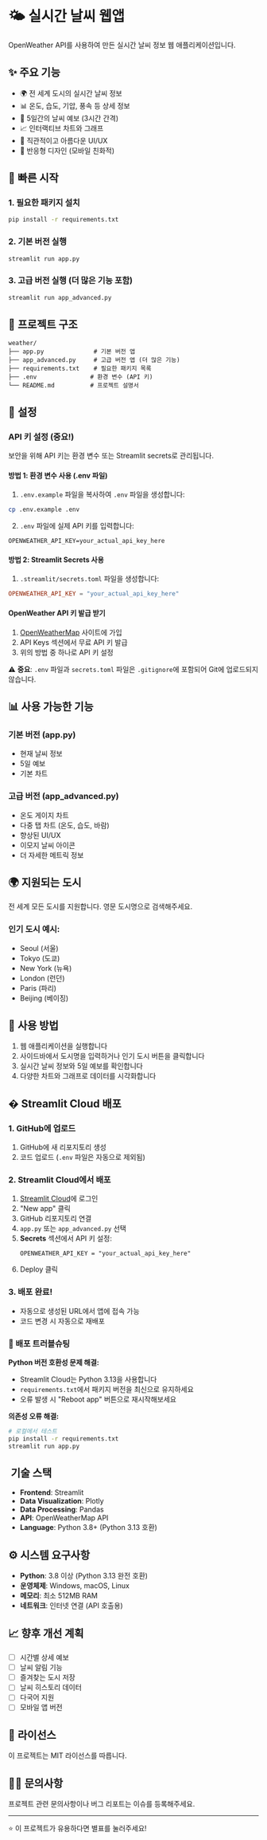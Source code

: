 # 🌤️ 실시간 날씨 웹앱

OpenWeather API를 사용하여 만든 실시간 날씨 정보 웹 애플리케이션입니다.

## ✨ 주요 기능

- 🌍 전 세계 도시의 실시간 날씨 정보
- 📊 온도, 습도, 기압, 풍속 등 상세 정보
- 📅 5일간의 날씨 예보 (3시간 간격)
- 📈 인터랙티브 차트와 그래프
- 🎨 직관적이고 아름다운 UI/UX
- 📱 반응형 디자인 (모바일 친화적)

## 🚀 빠른 시작

### 1. 필요한 패키지 설치

```bash
pip install -r requirements.txt
```

### 2. 기본 버전 실행

```bash
streamlit run app.py
```

### 3. 고급 버전 실행 (더 많은 기능 포함)

```bash
streamlit run app_advanced.py
```

## 📁 프로젝트 구조

```
weather/
├── app.py              # 기본 버전 앱
├── app_advanced.py     # 고급 버전 앱 (더 많은 기능)
├── requirements.txt    # 필요한 패키지 목록
├── .env               # 환경 변수 (API 키)
└── README.md          # 프로젝트 설명서
```

## 🔧 설정

### API 키 설정 (중요!)

보안을 위해 API 키는 환경 변수 또는 Streamlit secrets로 관리됩니다.

#### 방법 1: 환경 변수 사용 (.env 파일)

1. `.env.example` 파일을 복사하여 `.env` 파일을 생성합니다:
```bash
cp .env.example .env
```

2. `.env` 파일에 실제 API 키를 입력합니다:
```env
OPENWEATHER_API_KEY=your_actual_api_key_here
```

#### 방법 2: Streamlit Secrets 사용

1. `.streamlit/secrets.toml` 파일을 생성합니다:
```toml
OPENWEATHER_API_KEY = "your_actual_api_key_here"
```

#### OpenWeather API 키 발급 받기

1. [OpenWeatherMap](https://openweathermap.org/api) 사이트에 가입
2. API Keys 섹션에서 무료 API 키 발급
3. 위의 방법 중 하나로 API 키 설정

⚠️ **중요**: `.env` 파일과 `secrets.toml` 파일은 `.gitignore`에 포함되어 Git에 업로드되지 않습니다.

## 📊 사용 가능한 기능

### 기본 버전 (app.py)
- 현재 날씨 정보
- 5일 예보
- 기본 차트

### 고급 버전 (app_advanced.py)
- 온도 게이지 차트
- 다중 탭 차트 (온도, 습도, 바람)
- 향상된 UI/UX
- 이모지 날씨 아이콘
- 더 자세한 메트릭 정보

## 🌍 지원되는 도시

전 세계 모든 도시를 지원합니다. 영문 도시명으로 검색해주세요.

### 인기 도시 예시:
- Seoul (서울)
- Tokyo (도쿄)
- New York (뉴욕)
- London (런던)
- Paris (파리)
- Beijing (베이징)

## 📱 사용 방법

1. 웹 애플리케이션을 실행합니다
2. 사이드바에서 도시명을 입력하거나 인기 도시 버튼을 클릭합니다
3. 실시간 날씨 정보와 5일 예보를 확인합니다
4. 다양한 차트와 그래프로 데이터를 시각화합니다

## � Streamlit Cloud 배포

### 1. GitHub에 업로드
1. GitHub에 새 리포지토리 생성
2. 코드 업로드 (`.env` 파일은 자동으로 제외됨)

### 2. Streamlit Cloud에서 배포
1. [Streamlit Cloud](https://share.streamlit.io/)에 로그인
2. "New app" 클릭
3. GitHub 리포지토리 연결
4. `app.py` 또는 `app_advanced.py` 선택
5. **Secrets** 섹션에서 API 키 설정:
   ```
   OPENWEATHER_API_KEY = "your_actual_api_key_here"
   ```
6. Deploy 클릭

### 3. 배포 완료!
- 자동으로 생성된 URL에서 앱에 접속 가능
- 코드 변경 시 자동으로 재배포

### 🔧 배포 트러블슈팅

**Python 버전 호환성 문제 해결:**
- Streamlit Cloud는 Python 3.13을 사용합니다
- `requirements.txt`에서 패키지 버전을 최신으로 유지하세요
- 오류 발생 시 "Reboot app" 버튼으로 재시작해보세요

**의존성 오류 해결:**
```bash
# 로컬에서 테스트
pip install -r requirements.txt
streamlit run app.py
```

## ️ 기술 스택

- **Frontend**: Streamlit
- **Data Visualization**: Plotly
- **Data Processing**: Pandas
- **API**: OpenWeatherMap API
- **Language**: Python 3.8+ (Python 3.13 호환)

## ⚙️ 시스템 요구사항

- **Python**: 3.8 이상 (Python 3.13 완전 호환)
- **운영체제**: Windows, macOS, Linux
- **메모리**: 최소 512MB RAM
- **네트워크**: 인터넷 연결 (API 호출용)

## 📈 향후 개선 계획

- [ ] 시간별 상세 예보
- [ ] 날씨 알림 기능
- [ ] 즐겨찾는 도시 저장
- [ ] 날씨 히스토리 데이터
- [ ] 다국어 지원
- [ ] 모바일 앱 버전

## 📄 라이선스

이 프로젝트는 MIT 라이선스를 따릅니다.

## 🙋‍♂️ 문의사항

프로젝트 관련 문의사항이나 버그 리포트는 이슈를 등록해주세요.

---

⭐ 이 프로젝트가 유용하다면 별표를 눌러주세요!